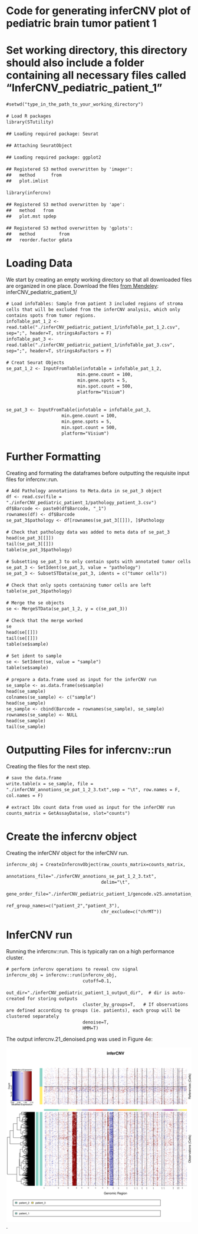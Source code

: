# Code for generating inferCNV plot of pediatric brain tumor patient 1

# Set working directory, this directory should also include a folder containing all necessary files called “InferCNV\_pediatric\_patient\_1”

    #setwd("type_in_the_path_to_your_working_directory")

    # Load R packages
    library(STutility)

    ## Loading required package: Seurat

    ## Attaching SeuratObject

    ## Loading required package: ggplot2

    ## Registered S3 method overwritten by 'imager':
    ##   method      from
    ##   plot.imlist

    library(infercnv)

    ## Registered S3 method overwritten by 'ape':
    ##   method   from 
    ##   plot.mst spdep

    ## Registered S3 method overwritten by 'gplots':
    ##   method         from 
    ##   reorder.factor gdata

# Loading Data

We start by creating an empty working directory so that all downloaded
files are organized in one place. Download the files [from
Mendeley](https://data.mendeley.com/v1/datasets/svw96g68dv/draft):
inferCNV\_pediatric\_patient\_1/

    # Load infoTables: Sample from patient 3 included regions of stroma cells that will be excluded from the inferCNV analysis, which only contains spots from tumor regions.
    infoTable_pat_1_2 <- read.table("./inferCNV_pediatric_patient_1/infoTable_pat_1_2.csv", sep=";", header=T, stringsAsFactors = F)
    infoTable_pat_3 <- read.table("./inferCNV_pediatric_patient_1/infoTable_pat_3.csv", sep=";", header=T, stringsAsFactors = F)

    # Creat Seurat Objects
    se_pat_1_2 <- InputFromTable(infotable = infoTable_pat_1_2, 
                               min.gene.count = 100, 
                               min.gene.spots = 5,
                               min.spot.count = 500,
                               platform="Visium")


    se_pat_3 <- InputFromTable(infotable = infoTable_pat_3, 
                         min.gene.count = 100, 
                         min.gene.spots = 5,
                         min.spot.count = 500,
                         platform="Visium")

# Further Formatting

Creating and formating the dataframes before outputting the requisite
input files for infercnv::run.

    # Add Pathology annotations to Meta.data in se_pat_3 object
    df <- read.csv(file = "./inferCNV_pediatric_patient_1/pathology_patient_3.csv")
    df$Barcode <- paste0(df$Barcode, "_1")
    rownames(df) <- df$Barcode
    se_pat_3$pathology <- df[rownames(se_pat_3[[]]), ]$Pathology

    # Check that pathology data was added to meta data of se_pat_3
    head(se_pat_3[[]])
    tail(se_pat_3[[]])
    table(se_pat_3$pathology)

    # Subsetting se_pat_3 to only contain spots with annotated tumor cells
    se_pat_3 <- SetIdent(se_pat_3, value = "pathology")
    se_pat_3 <- SubsetSTData(se_pat_3, idents = c("tumor cells"))

    # Check that only spots containing tumor cells are left
    table(se_pat_3$pathology)

    # Merge the se objects 
    se <- MergeSTData(se_pat_1_2, y = c(se_pat_3))

    # Check that the merge worked
    se
    head(se[[]])
    tail(se[[]])
    table(se$sample)

    # Set ident to sample
    se <- SetIdent(se, value = "sample")
    table(se$sample)

    # prepare a data.frame used as input for the inferCNV run
    se_sample <- as.data.frame(se$sample)
    head(se_sample)
    colnames(se_sample) <- c("sample")
    head(se_sample)
    se_sample <- cbind(Barcode = rownames(se_sample), se_sample)
    rownames(se_sample) <- NULL
    head(se_sample)
    tail(se_sample)

# Outputting Files for infercnv::run

Creating the files for the next step.

    # save the data.frame
    write.table(x = se_sample, file = "./inferCNV_annotions_se_pat_1_2_3.txt",sep = "\t", row.names = F, col.names = F)

    # extract 10x count data from used as input for the inferCNV run
    counts_matrix = GetAssayData(se, slot="counts")

# Create the infercnv object

Creating the inferCNV object for the inferCNV run.

    infercnv_obj = CreateInfercnvObject(raw_counts_matrix=counts_matrix,
                                        annotations_file="./inferCNV_annotions_se_pat_1_2_3.txt",
                                        delim="\t",
                                        gene_order_file="./inferCNV_pediatric_patient_1/gencode.v25.annotation_gen_pos_v3.txt",
                                        ref_group_names=c("patient_2","patient_3"),
                                        chr_exclude=c("chrMT"))

# InferCNV run

Running the infercnv::run. This is typically ran on a high performance
cluster.

    # perform infercnv operations to reveal cnv signal
    infercnv_obj = infercnv::run(infercnv_obj,
                                 cutoff=0.1,  
                                 out_dir="./inferCNV_pediatric_patient_1_output_dir",  # dir is auto-created for storing outputs
                                 cluster_by_groups=T,   # If observations are defined according to groups (ie. patients), each group will be clustered separately
                                 denoise=T,
                                 HMM=T)

The output infercnv.21\_denoised.png was used in Figure 4e:

![](https://github.com/aerickso/SpatialInferCNV/blob/main/FigureScripts/Figure%204/Figure4e/infercnv.21_denoised.png).
